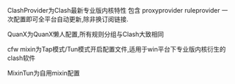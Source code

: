 ClashProvider为Clash最新专业版内核特性
包含 proxyprovider ruleprovider
一次配置即可全平台自动更新,除非换订阅链接.


QuanX为QuanX懒人配置,所有规则分组与Clash大致相同


cfw mixin为Tap模式/Tun模式开启配置文件,适用于win平台下专业版内核衍生的clash软件

MixinTun为自用mixin配置
